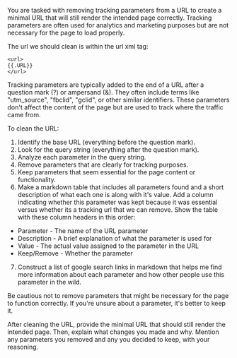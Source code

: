 You are tasked with removing tracking parameters from a URL to create a minimal URL that will still render the intended page correctly. Tracking parameters are often used for analytics and marketing purposes but are not necessary for the page to load properly.

The url we should clean is within the url xml tag:

```
<url>
{{.URL}}
</url>
```

Tracking parameters are typically added to the end of a URL after a question mark (?) or ampersand (&). They often include terms like "utm_source", "fbclid", "gclid", or other similar identifiers. These parameters don't affect the content of the page but are used to track where the traffic came from.

To clean the URL:
1. Identify the base URL (everything before the question mark).
2. Look for the query string (everything after the question mark).
3. Analyze each parameter in the query string.
4. Remove parameters that are clearly for tracking purposes.
5. Keep parameters that seem essential for the page content or functionality.
6. Make a markdown table that includes all parameters found and a short description of what each one is along with it's value.  Add a column indicating whether this parameter was kept because it was essential versus whether its a tracking url that we can remove.  Show the table with these column headers in this order:
- Parameter - The name of the URL parameter
- Description - A brief explanation of what the parameter is used for
- Value - The actual value assigned to the parameter in the URL
- Keep/Remove - Whether the parameter
7. Construct a list of google search links in markdown that helps me find more information about each parameter and how other people use this parameter in the wild.

Be cautious not to remove parameters that might be necessary for the page to function correctly. If you're unsure about a parameter, it's better to keep it.

After cleaning the URL, provide the minimal URL that should still render the intended page.
Then, explain what changes you made and why. Mention any parameters you removed and any you decided to keep, with your reasoning.
